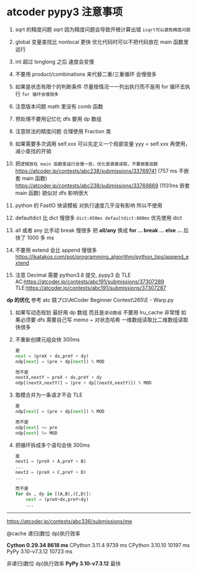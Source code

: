 # atcoder pypy3 注意事项

1. sqrt 的精度问题 sqrt 因为精度问题会导致开根计算出错
   `isqrt可以避免精度问题`
2. global 变量查找比 nonlocal 更快 优化代码时可以不把代码放在 main 函数里运行

3. int 超过 longlong 之后 速度会变慢
4. 不要用 product/combinations 来代替二重/三重循环 会慢很多
5. 如果是状态有限个的判断条件 尽量按情况一一列出执行而不是用 for 循环去执行 `for 循环会慢很多`
6. 注意版本问题 math 里没有 comb 函数
7. 预处理不要用记忆化 dfs 要用 dp 数组
8. 注意除法的精度问题 合理使用 Fraction 类
9. 如果需要多次调用 self.xxx 可以先定义一个局部变量 yyy = self.xxx 再使用，减小查找的开销
10. 把`逻辑放在 main 函数里运行会慢一些，优化是直接读取，不要嵌套函数`
    https://atcoder.jp/contests/abc238/submissions/33769741 (757 ms 不嵌套 main 函数)
    https://atcoder.jp/contests/abc238/submissions/33769869 (1131ms 嵌套 main 函数)
    貌似对 dfs 影响很大
11. python 的 FastIO 快读模板 对执行速度几乎没有影响 所以不使用
12. defaultdict 比 dict 慢很多
    `dict:450ms defaultdict:800ms`
    优先使用 dict
13. all 或者 any 比手动 break 慢很多
    把 **all/any** 换成 **for ... break ... else ...** 后快了 1000 多 ms
14. 不要用 extend 会比 append 慢很多
    https://ikatakos.com/pot/programming_algorithm/python_tips/append_extend
15. 注意 Decimal 需要 python3.8 提交, pypy3 会 TLE
    AC:https://atcoder.jp/contests/abc191/submissions/37307289
    TLE:https://atcoder.jp/contests/abc191/submissions/37307287

**dp 的优化**
参考 atc 競プロ\AtCoder Beginner Contest\265\E - Warp.py

1. 如果写动态规划 最好用 dp 数组 而且是`滚动数组`
   不要用 lru_cache 非常慢 如果必须要 dfs 需要自己写 memo + 对状态哈希
   一维数组读取比二维数组读取快很多
2. 不重新创建元组会快 300ms

   ```Python
   是
   next = (preX + dx,preY + dy)
   ndp[next] = (pre + dp[next]) % MOD

   而不是
   nextX,nextY = preX + dx,preY + dy
   ndp[(nextX,nextY)] = (pre + dp[(nextX,nextY)]) % MOD
   ```

3. 取模合并为一条语才不会 TLE

   ```Python
   是
   ndp[next] = (pre + dp[next]) % MOD

   而不是
   ndp[next] += pre
   ndp[next] %= MOD
   ```

4. 把循环拆成多个语句会快 300ms

   ```Python
   是
   next1 = (preX + A,preY + B)
   ...
   next2 = (preX + C,preY + D)
   ...

   而不是
   for dx , dy in [(A,B),(C,D)]:
       next = (preX+dx,preY+dy)
       ...
   ```

---

https://atcoder.jp/contests/abc336/submissions/me

@cache 递归(数位 dp)执行效率

**Cython 0.29.34 8618 ms**
CPython 3.11.4 9739 ms
CPython 3.10.10 10197 ms
PyPy 3.10-v7.3.12 10723 ms

非递归(数位 dp)执行效率
**PyPy 3.10-v7.3.12** 最快
